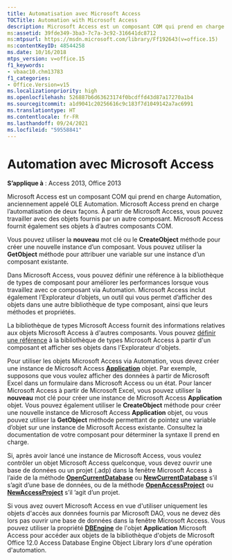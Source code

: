 ```yaml
---
title: Automatisation avec Microsoft Access
TOCTitle: Automation with Microsoft Access
description: Microsoft Access est un composant COM qui prend en charge Automation, précédemment appelé OLE Automation.
ms:assetid: 39fde349-3ba3-7c7a-3c92-316641dc8712
ms:mtpsurl: https://msdn.microsoft.com/library/Ff192643(v=office.15)
ms:contentKeyID: 48544258
ms.date: 10/16/2018
mtps_version: v=office.15
f1_keywords:
- vbaac10.chm13783
f1_categories:
- Office.Version=v15
ms.localizationpriority: high
ms.openlocfilehash: 526887b6d63623174f0bcdffd43d87a17270a1b4
ms.sourcegitcommit: a1d9041c20256616c9c183f7d1049142a7ac6991
ms.translationtype: HT
ms.contentlocale: fr-FR
ms.lasthandoff: 09/24/2021
ms.locfileid: "59558841"
---
```

# <a name="automation-with-microsoft-access"></a>Automation avec Microsoft Access

**S’applique à** : Access 2013, Office 2013

Microsoft Access est un composant COM qui prend en charge Automation, anciennement appelé OLE Automation. Microsoft Access prend en charge l’automatisation de deux façons. À partir de Microsoft Access, vous pouvez travailler avec des objets fournis par un autre composant. Microsoft Access fournit également ses objets à d’autres composants COM.

Vous pouvez utiliser la **nouveau** mot clé ou le **CreateObject** méthode pour créer une nouvelle instance d’un composant. Vous pouvez utiliser la **GetObject** méthode pour attribuer une variable sur une instance d’un composant existante.

Dans Microsoft Access, vous pouvez définir une référence à la bibliothèque de types de composant pour améliorer les performances lorsque vous travaillez avec ce composant via Automation. Microsoft Access inclut également l’Explorateur d’objets, un outil qui vous permet d’afficher des objets dans une autre bibliothèque de type composant, ainsi que leurs méthodes et propriétés.

La bibliothèque de types Microsoft Access fournit des informations relatives aux objets Microsoft Access à d'autres composants. Vous pouvez [définir une référence](https://docs.microsoft.com/office/vba/access/Concepts/Settings/set-references-to-type-libraries) à la bibliothèque de types Microsoft Access à partir d'un composant et afficher ses objets dans l'Explorateur d'objets.

Pour utiliser les objets Microsoft Access via Automation, vous devez créer une instance de Microsoft Access **[Application](https://docs.microsoft.com/office/vba/api/Access.Application)** objet. Par exemple, supposons que vous voulez afficher des données à partir de Microsoft Excel dans un formulaire dans Microsoft Access ou un état. Pour lancer Microsoft Access à partir de Microsoft Excel, vous pouvez utiliser la **nouveau** mot clé pour créer une instance de Microsoft Access **Application** objet. Vous pouvez également utiliser le **CreateObject** méthode pour créer une nouvelle instance de Microsoft Access **Application** objet, ou vous pouvez utiliser la **GetObject** méthode permettant de pointez une variable d’objet sur une instance de Microsoft Access existante. Consultez la documentation de votre composant pour déterminer la syntaxe Il prend en charge.

Si, après avoir lancé une instance de Microsoft Access, vous voulez contrôler un objet Microsoft Access quelconque, vous devez ouvrir une base de données ou un projet (.adp) dans la fenêtre Microsoft Access à l’aide de la méthode **[OpenCurrentDatabase](https://docs.microsoft.com/office/vba/api/Access.Application.OpenCurrentDatabase)** ou **[NewCurrentDatabase](https://docs.microsoft.com/office/vba/api/Access.Application.NewCurrentDatabase)** s’il s’agit d’une base de données, ou de la méthode **[OpenAccessProject](https://docs.microsoft.com/office/vba/api/Access.Application.OpenAccessProject)** ou **[NewAccessProject](https://docs.microsoft.com/office/vba/api/Access.Application.NewAccessProject)** s’il ’agit d’un projet.

Si vous avez ouvert Microsoft Access en vue d'utiliser uniquement les objets d'accès aux données fournis par Microsoft DAO, vous ne devez dès lors pas ouvrir une base de données dans la fenêtre Microsoft Access. Vous pouvez utiliser la propriété **[DBEngine](https://docs.microsoft.com/office/vba/api/Access.Application.DBEngine)** de l'objet **Application** Microsoft Access pour accéder aux objets de la bibliothèque d'objets de Microsoft Office 12.0 Access Database Engine Object Library lors d'une opération d'automation.

